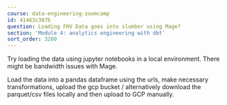 ```yaml
---
course: data-engineering-zoomcamp
id: 41463c387b
question: Loading FHV Data goes into slumber using Mage?
section: 'Module 4: analytics engineering with dbt'
sort_order: 3200
---
```


Try loading the data using jupyter notebooks in a local environment. There might be bandwidth issues with Mage.

Load the data into a pandas dataframe using the urls, make necessary transformations, upload the gcp bucket / alternatively download the parquet/csv files locally and then upload to GCP manually.

